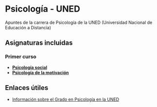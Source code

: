 # Psicología - UNED
Apuntes de la carrera de Psicología de la UNED (Universidad Nacional de Educación a Distancia)
## Asignaturas incluidas
### Primer curso

- [**Psicología social**](./1-psicologia-social)
- [**Psicología de la motivación**](./1a-psicologia-de-la-motivacion)

## Enlaces útiles

- [Información sobre el Grado en Psicología en la UNED](http://portal.uned.es/portal/page?_pageid=93,70655038&_dad=portal&_schema=PORTAL)